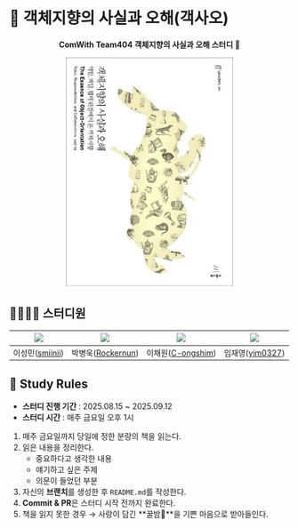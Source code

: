 # 📖 객체지향의 사실과 오해(객사오)

<p align="center">
  <strong>ComWith Team404 객체지향의 사실과 오해 스터디 👊</strong>
</p>

<p align="center">
  <img src="./image/9788998139766.jpg" width="300">
</p>

## 👩‍💻👨‍💻 스터디원

<div align="center">

| <img src="https://github.com/smiinii.png" width="120"> | <img src="https://github.com/Rockernun.png" width="120"> | <img src="https://github.com/C-ongshim.png" width="120"> | <img src="https://github.com/yim0327.png" width="120"> |
|:---:|:---:|:---:|:---:|
| 이성민([smiinii](https://github.com/smiinii)) | 박병욱([Rockernun](https://github.com/Rockernun)) | 이채원([C-ongshim](https://github.com/C-ongshim)) | 임재영([yim0327](https://github.com/yim0327)) |

</div>

## 📌 Study Rules

- **스터디 진행 기간** : 2025.08.15 ~ 2025.09.12
- **스터디 시간** : 매주 금요일 오후 1시

1. 매주 금요일까지 당일에 정한 분량의 책을 읽는다.  
2. 읽은 내용을 정리한다.  
   - 중요하다고 생각한 내용  
   - 얘기하고 싶은 주제  
   - 의문이 들었던 부분  
3. 자신의 **브랜치**를 생성한 후 `README.md`를 작성한다.  
4. **Commit & PR**은 스터디 시작 전까지 완료한다.  
5. 책을 읽지 못한 경우 → 사랑이 담긴 **꿀밤🍯**을 기쁜 마음으로 받아들인다.  
